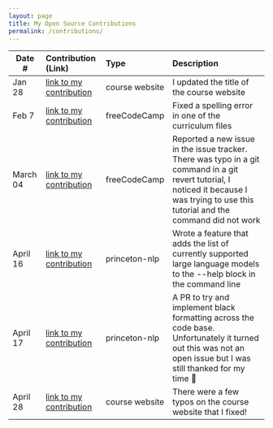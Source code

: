 ```yaml
---
layout: page
title: My Open Source Contributions
permalink: /contributions/
---
```


<!--
Type of the contribution should be "Wikipedia edit", "OpenStreet Map feature", "Documentation", "Course website", "Blog",
"Browser Add-on", etc.

The description should include a brief summary of what you did.

The link should bring us to a public page that shows your contribution. 

Replace the first row with your own contribution. 

-->





| Date #       | Contribution (Link)  | Type  | Description |
|---|:---|:---|:---|
| Jan 28   | [link to my contribution](https://github.com/hminsky2002/ossd/commit/3afa8bad3c106df2fe88948f7629139932588084)    | course website    |   I updated the title of the course website    |
|   Feb 7  |   [link to my contribution](https://github.com/freeCodeCamp/freeCodeCamp/pull/53581)  |   freeCodeCamp  |  Fixed a spelling error in one of the curriculum files    |
| March 04 |  [link to my contribution](https://github.com/freeCodeCamp/freeCodeCamp/issues/53976) |   freeCodeCamp | Reported a new issue in the issue tracker. There was typo in a git command in a git revert tutorial, I noticed it because I was trying to use this tutorial and the command did not work |
| April 16 | [link to my contribution](https://github.com/princeton-nlp/SWE-agent/pull/234) | princeton-nlp | Wrote a feature that adds the list of currently supported large language models to the --help block in the command line
| April 17 | [link to my contribution](https://github.com/princeton-nlp/SWE-agent/pull/251) | princeton-nlp | A PR to try and implement black formatting across the code base. Unfortunately it turned out this was not an open issue but I was still thanked for my time 🥲
| April 28 | [link to my contribution](https://github.com/joannakl/ossd/pull/126) | course website | There were a few typos on the course website that I fixed!